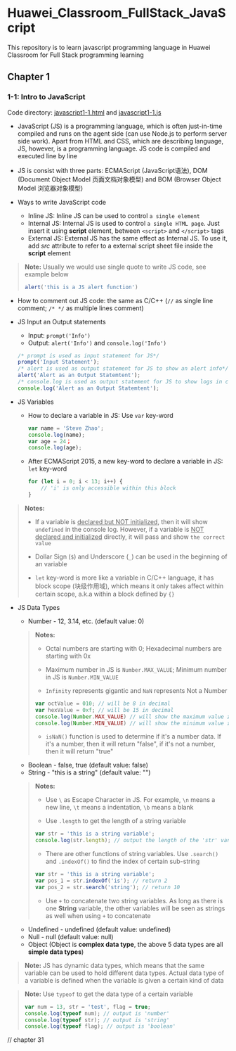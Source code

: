 # Huawei_Classroom_FullStack_JavaScript
This repository is to learn javascript programming language in Huawei Classroom for Full Stack programming learning

## Chapter 1
### 1-1: Intro to JavaScript
Code directory: [javascript1-1.html](https://github.com/SteveZhao13/Huawei_Classroom_FullStack_JavaScript/blob/master/javascript1-1.html) and [javascript1-1.js](https://github.com/SteveZhao13/Huawei_Classroom_FullStack_JavaScript/blob/master/javascript1-1.js)

* JavaScript (JS) is a programming language, which is often just-in-time compiled and runs on the agent side (can use Node.js to perform server side work). Apart from HTML and CSS, which are describing language, JS, however, is a programming language. JS code is compiled and executed line by line

* JS is consist with three parts: ECMAScript (JavaScript语法), DOM (Document Object Model 页面文档对象模型) and BOM (Browser Object Model 浏览器对象模型)

* Ways to write JavaScript code
    * Inline JS: Inline JS can be used to control `a single element`
    * Internal JS: Internal JS is used to control `a single HTML page`. Just insert it using **script** element, between `<script>` and `</script>` tags
    * External JS: External JS has the same effect as Internal JS. To use it, add *src* attribute to refer to a external script sheet file inside the **script** element

> **Note:** Usually we would use single quote to write JS code, see example below
> ```javascript
> alert('this is a JS alert function')
> ```

* How to comment out JS code: the same as C/C++ (`//` as single line comment; `/* */` as multiple lines comment)

* JS Input an Output statements
    * Input: `prompt('Info')`
    * Output: `alert('Info')` and `console.log('Info')`
    ```javascript
    /* prompt is used as input statement for JS*/
    prompt('Input Statement');
    /* alert is used as output statement for JS to show an alert info*/
    alert('Alert as an Output Statemtent');
    /* console.log is used as output statement for JS to show logs in console*/
    console.log('Alert as an Output Statemtent');
    ```

* JS Variables
    * How to declare a variable in JS: Use `var` key-word
        ```javascript
        var name = 'Steve Zhao';
        console.log(name);
        var age = 24；
        console.log(age);
        ```
        
    * After ECMAScript 2015, a new key-word to declare a variable in JS: `let` key-word
        ```javascript
        for (let i = 0; i < 13; i++) {
            // 'i' is only accessible within this block
        } 
        ```
> **Notes:** 
>
> * If a variable is <u>declared but NOT initialized</u>, then it will show `undefined` in the console log. However, if a variable is <u>NOT declared and initialized</u> directly, it will pass and show `the correct value`
>
> * Dollar Sign (`$`) and Underscore (`_`) can be used in the beginning of an variable
> 
> * `let` key-word is more like a variable in C/C++ language, it has block scope (块级作用域), which means it only takes affect within certain scope, a.k.a within a block defined by `{}`

* JS Data Types
    * Number - 12, 3.14, etc. (default value: 0)
    
    > **Notes:** 
    >
    > * Octal numbers are starting with 0; Hexadecimal numbers are starting with 0x
    >
    > * Maximum number in JS is `Number.MAX_VALUE`; Minimum number in JS is `Number.MIN_VALUE`
    >
    > * `Infinity` represents gigantic and `NaN` represents Not a Number 
    > ```javascript
    > var octValue = 010; // will be 8 in decimal
    > var hexValue = 0xf; // will be 15 in decimal
    > console.log(Number.MAX_VALUE) // will show the maximum value in JS
    > console.log(Number.MIN_VALUE) // will show the minimum value in JS
    > ```
    >
    > * `isNaN()` function is used to determine if it's a number data. If it's a number, then it will return "false", if it's not a number, then it will return "true"
    
    * Boolean - false, true (default value: false)
    * String - "this is a string" (default value: "")
    
    > **Notes:**
    > 
    > * Use `\` as Escape Character in JS. For example, `\n` means a new line, `\t` means a indentation, `\b` means a blank
    >
    > * Use `.length` to get the length of a string variable
    > ```javascript
    > var str = 'this is a string variable';
    > console.log(str.length); // output the length of the 'str' variable
    > ```
    > 
    > * There are other functions of string variables. Use `.search()` and `.indexOf()` to find the index of certain sub-string
    > ```javascript
    > var str = 'this is a string variable';
    > var pos_1 = str.indexOf('is'); // return 2
    > var pos_2 = str.search('string'); // return 10
    > ```
    > * Use `+` to concatenate two string variables. As long as there is one **String** variable, the other variables will be seen as strings as well when using `+` to concatenate
    
    * Undefined - undefined (default value: undefined)
    * Null - null (default value: null)
    * Object (Object is **complex data type**, the above 5 data types are all **simple data types**)
    
> **Note:** JS has dynamic data types, which means that the same variable can be used to hold different data types. Actual data type of a variable is defined when the variable is given a certain kind of data

> **Note:** Use `typeof` to get the data type of a certain variable
> ```javascript
> var num = 13, str = 'test', flag = true;
> console.log(typeof num); // output is 'number'
> console.log(typeof str); // output is 'string'
> console.log(typeof flag); // output is 'boolean'
> ```


// chapter 31
